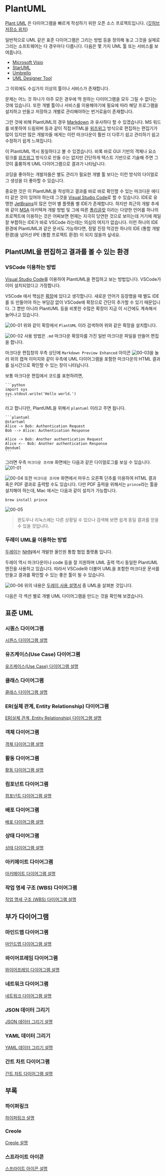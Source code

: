 # PlantUML

[Plant UML](https://plantuml.com/ko/) 은 다이어그램을 빠르게 작성하기 위한 오픈 소스 프로젝트입니다. ([깃허브 저장소 위치](https://github.com/plantuml/plantuml))

일반적으로 UML 같은 표준 다이어그램은 그리는 방법 등을 정의해 놓고 그것을 실제로 그리는 소프트웨어는 다 경우마다 다릅니다.
다음은 몇 가지 UML 툴 또는 서비스를 보여줍니다.

* [Microsoft Visio](https://guru99.live/Z5V3Ur)
* [StarUML](http://staruml.io/)
* [Umbrello](https://umbrello.kde.org/)
* [UML Designer Tool](http://www.umldesigner.org/)

그 이외에도 수십가지 이상의 툴이나 서비스가 존재합니다.

문제는 어느 것 하나가 아주 모든 경우에 딱 원하는 다이어그램을 모두 그릴 수 없다는 것에 있습니다.
또한 개별 툴이나 서비스를 이용해야기에 필요에 따라 해당 프로그램을 설치하고 만들고 저장하고 개별로 관리해야하는 번거로움이 존재합니다.

그런 것에 비해 PlantUML의 경우 [Markdown](https://ko.wikipedia.org/wiki/마크다운) 과 유사하다 할 수 있겠습니다.
MS 워드를 비롯하여 드림위버 등과 같이 직접 HTML을 [위즈위그](https://ko.wikipedia.org/wiki/위지위그) 방식으로 편집하는 편집기가 많이 있지만 많은 개발자들 에게는 이런 마크다운이 훨씬 더 다루기 쉽고 관리하기 쉽고 수정하기 쉽게 느껴집니다.

이 PlantUML 역시 동일하다고 볼 수 있겠습니다. 비록 바로 GUI 기반의 객체나 요소 링크를 [위즈위그](https://ko.wikipedia.org/wiki/위지위그) 방식으로 만들 수는 없지만 간단하게 텍스트 기반으로 기술해 주면 그것이 훌륭하게 UML 다이어그램으로 결과가 나타납니다.

코딩을 좋아하는 개발자들은 별도 관리가 필요한 개별 툴 보다는 이런 방식의 다이얼로그 생성을 더 좋아할 수 있습니다.

중요한 것은 이 PlantUML을 작성하고 결과를 바로 바로 확인할 수 있는 마크다운 에디터 같은 것이 있어야 하는데 그것을 [Visual Studio Code](https://code.visualstudio.com)로 할 수 있습니다. IDE로 유명한 [JetBrains](https://www.jetbrains.com)의 많은 언어 별 플랫폼 별 IDE가 존재합니다.
하지만 최근의 개발 추세와 같이 [MSA](https://wooaoe.tistory.com/57) 아키텍쳐 개발 방법 및 그에 따른 [폴리글랏](https://sungjk.github.io/2018/06/10/polyglot-programming.html) 이라는 다양한 언어를 하나의 프로젝트에 이용하는 것은 어찌보면 현재는 지극히 당연한 것으로 보이는데 거기에 제일 잘 부합하는 IDE가 바로 VSCode 라는데는 의심의 여지가 없습니다.
이런 하나의 IDE 환경에 PlantUML과 같은 문서도 가능하다면, 정말 진정 막강한 하나의 IDE (통합 개발 환경)을 넘어선 IPE (통합 프로젝트 환경) 이 되지 않을까 싶네요.

## PlantUML을 편집하고 결과를 볼 수 있는 환경

### VSCode 이용하는 방법
[Visual Studio Code](https://code.visualstudio.com)를 이용하여 PlantUML을 편집하고 보는 방법입니다.
VSCode가 이미 설치되었다고 가정합니다. 

VSCode 에서 핵심은 [확장](https://code.visualstudio.com/docs/editor/extension-marketplace)에 있다고 생각합니다.
새로운 언어가 등장했을 때 별도 IDE를 또 만들어야 하는 부담감 없이 VSCode에 확장으로 간단히 추가할 수 있기 때문입니다.
그 뿐만 아니라 PlantUML 등을 비롯한 수많은 확장이 지금 이 시간에도 계속해서 늘어나고 있습니다.

![00-01](Captures/00-01.png)
위와 같이 확장에서 `PlantUML` 이라 검색하여 위와 같은 확장을 설치합니다.

![00-02](Captures/00-02.png)
사용 방법은 `.md` 마크다운 확장자를 가진 일반 마크다운 파일을 만들어 편집을 합니다. 


마크다운 편집창의 우측 상단에 `Markdown Preview Enhanced` 아이콘 ![00-03](Captures/00-03.png)을 눌러 위의 캡쳐 이미지와 같이 우측에 UML 다이어그램을 포함한 마크다운의 HTML 결과를 실시간으로 확인할 수 있는 창이 나타납니다.

보통 마크다운 편집에서 코드를 표현하려면,

````
```python
import sys
sys.stdout.write('Hello world.')
```
````
라고 합니다만, PlantUML을 위해서 `plantuml` 이라고 주면 됩니다.

````
```plantuml
@startuml
Alice -> Bob: Authentication Request
Bob --> Alice: Authentication Response

Alice -> Bob: Another authentication Request
Alice <-- Bob: Another authentication Response
@enduml
```
````

그러면 우측 `마크다운 프리뷰` 화면에는 다음과 같은 다이얼로그를 보실 수 있습니다.
![01-01](Captures/01-01.png)

![00-04](Captures/00-04.png)
또한 `마크다운 프리뷰` 화면에서 마우스 오른쪽 단추를 이용하여 HTML 결과 혹은 PDF 결과로 출력할 수도 있습니다. 다만 PDF 출력을 위해서는 `prince`라는 툴을 설치해야 하는데, Mac 에서는 다음과 같이 설치가 가능합니다.

```sh
brew install prince
```
![00-05](Captures/00-05.png)

> 윈도우나 리눅스에는 다른 상황일 수 있으나 검색해 보면 쉽게 동일 결과를 얻을 수 있을 것입니다.

### 두레이 UML을 이용하는 방법
[두레이](https://dooray.com/home/)는 [NHN](https://www.nhn.com/ko/index.nhn)에서 개발한 올인원 통합 협업 플랫폼 입니다.

두레이 역시 마크다운이나 code 등을 잘 지원하며 UML 출력 역시 동일한 PlantUML 엔진을 사용하고 있습니다. 따라서 VSCode와 더불어 UML을 포함한 마크다운 문서를 만들고 결과를 확인할 수 있는 좋은 툴이 될 수 있습니다.

![00-06](Captures/00-06.png)
위의 내용은 [두레이 사용 설명서](https://dooray.com/htmls/guides/markdown_ko_KR.html) 중 UML을 살펴본 것입니다.

다음은 각 섹션 별로 개별 UML 다이어그램을 만드는 것을 확인해 보겠습니다.

## 표준 UML
### 시퀀스 다이어그램
[시퀀스 다이어그램 설명](PlantUML-01-Sequence%20Diagram.md)

### 유즈케이스(Use Case) 다이어그램
[유즈케이스(Use Case) 다이어그램 설명](PlantUML-02-UseCase%20Diagram.md)

### 클래스 다이어그램
[클래스 다이어그램 설명](PlantUML-03-Class%20Diagram.md)

### ER(실체 관계, Entity Relationship) 다이어그램
[ER(실체 관계, Entity Relationship) 다이어그램 설명](PlantUML-21-Entity%20Relationship%20Diagram.md)

### 객체 다이어그램
[객체 다이어그램 설명](PlantUML-04-Object%20Diagram.md)

### 활동 다이어그램
[활동 다이어그램 설명](PlantUML-05-Activity%20Diagram.md)

### 컴포넌트 다이어그램
[컴포넌트 다이어그램 설명](PlantUML-06-Component%20Diagram.md)

### 배포 다이어그램
[배포 다이어그램 설명](PlantUML-07-Deployment%20Diagram.md)

### 상태 다이어그램
[상태 다이어그램 설명](PlantUML-08-State%20Diagram.md)

### 아키메이트 다이어그램
[아키메이트 다이어그램 설명](PlantUML-14-Archimate%20Diagram.md)

### 작업 명세 구조 (WBS) 다이어그램
[작업 명세 구조 (WBS) 다이어그램 설명](PlantUML-19-Work%20Breakdown%20Structure.md)

## 부가 다이어그램
### 마인드맵 다이어그램
[마인드맵 다이어그램 설명](PlantUML-18-MindMap.md)

### 와이어프레임 다이어그램
[와이어프레임 다이어그램 설명](PlantUML-13-WireFrame.md)

### 네트워크 다이어그램
[네트워크 다이어그램 설명](PlantUML-12-NetworkDiagram.md)

### JSON 데이터 그리기
[JSON 데이터 그리기 설명](PlantUML-10-JSON%20Data.md)

### YAML 데이터 그리기
[YAML 데이터 그리기 설명](PlantUML-11-YAML%20Data.md)

### 간트 차트 다이어그램
[간트 차트 다이어그램 설명](PlantUML-17-Gantt%20Diagram.md)

## 부록
### 하이퍼링크
[하이퍼링크 설명](PlantUML-31-Hyperlink.md)

### Creole
[Creole 설명](PlantUML-32-Creole.md)

### 스프라이트 아이콘
[스프라이트 아이콘 설명](PlantUML-33-Sprite%20Icons.md)
